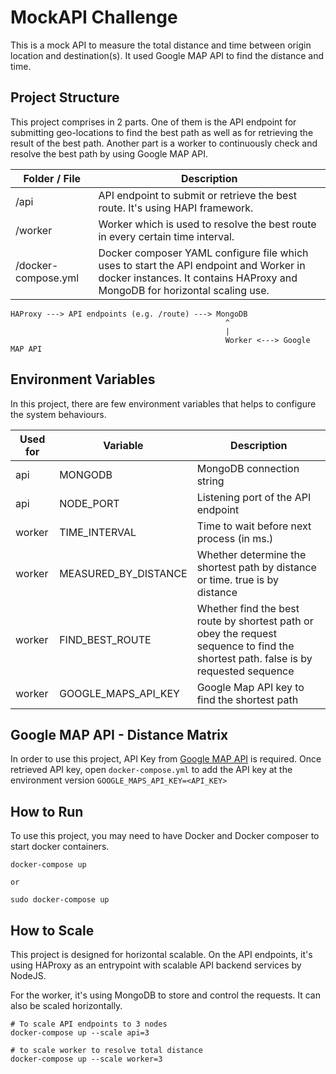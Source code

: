 # MockAPI Challenge

This is a mock API to measure the total distance and time between origin location and destination(s). It used Google MAP API to find the distance and time.

## Project Structure

This project comprises in 2 parts. One of them is the API endpoint for submitting geo-locations to find the best path as well as for retrieving the result of the best path. Another part is a worker to continuously check and resolve the best path by using Google MAP API.

Folder / File | Description
--------------|-------------
/api | API endpoint to submit or retrieve the best route. It's using HAPI framework.
/worker | Worker which is used to resolve the best route in every certain time interval.
/docker-compose.yml | Docker composer YAML configure file which uses to start the API endpoint and Worker in docker instances. It contains HAProxy and MongoDB for horizontal scaling use.

```
HAProxy ---> API endpoints (e.g. /route) ---> MongoDB
                                                ^
                                                |
                                             	Worker <---> Google MAP API
```

## Environment Variables

In this project, there are few environment variables that helps to configure the system behaviours.

Used for | Variable | Description
---------|----------|-------------
api | MONGODB | MongoDB connection string
api | NODE_PORT | Listening port of the API endpoint
worker | TIME_INTERVAL | Time to wait before next process (in ms.)
worker | MEASURED_BY_DISTANCE | Whether determine the shortest path by distance or time. true is by distance
worker | FIND_BEST_ROUTE | Whether find the best route by shortest path or obey the request sequence to find the shortest path. false is by requested sequence
worker | GOOGLE_MAPS_API_KEY | Google Map API key to find the shortest path

## Google MAP API - Distance Matrix

In order to use this project, API Key from [Google MAP API](https://developers.google.com/maps/documentation/distance-matrix/start) is required. Once retrieved API key, open `docker-compose.yml` to add the API key at the environment version `GOOGLE_MAPS_API_KEY=<API_KEY>`

## How to Run

To use this project, you may need to have Docker and Docker composer to start docker containers.

```
docker-compose up

or

sudo docker-compose up
```

## How to Scale

This project is designed for horizontal scalable. On the API endpoints, it's using HAProxy as an entrypoint with scalable API backend services by NodeJS.

For the worker, it's using MongoDB to store and control the requests. It can also be scaled horizontally.

```
# To scale API endpoints to 3 nodes
docker-compose up --scale api=3

# to scale worker to resolve total distance
docker-compose up --scale worker=3
```